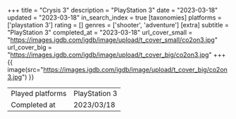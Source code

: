 +++
title = "Crysis 3"
description = "PlayStation 3"
date = "2023-03-18"
updated = "2023-03-18"
in_search_index = true
[taxonomies]
platforms = ['playstation 3']
rating = []
genres = ['shooter', 'adventure']
[extra]
subtitle = "PlayStation 3"
completed_at = "2023-03-18"
url_cover_small = "https://images.igdb.com/igdb/image/upload/t_cover_small/co2on3.jpg"
url_cover_big = "https://images.igdb.com/igdb/image/upload/t_cover_big/co2on3.jpg"
+++
{{ image(src="https://images.igdb.com/igdb/image/upload/t_cover_big/co2on3.jpg") }}

|              |            |
| ------------ | ---------- |
| Played platforms    | PlayStation 3 |
| Completed at | 2023/03/18 |


